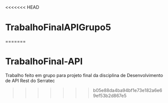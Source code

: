 <<<<<<< HEAD
# TrabalhoFinalAPIGrupo5
=======
# TrabalhoFinal-API
Trabalho feito em grupo para projeto final da disciplina de Desenvolvimento de API Rest do Serratec
>>>>>>> b05e88da4ba94bf1e73e182a6e69ef53b2d867e5
